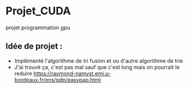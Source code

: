 # Projet_CUDA
projet programmation gpu

## Idée de projet : 

 * Implémenté l'algorithme de tri fusion et ou d'autre algorithme de trie 
 * J'ai trouvé ça, c'est pas mal sauf que c'est long mais on pourrait le reduire https://raymond-namyst.emi.u-bordeaux.fr/ens/pdp/easypap.html

